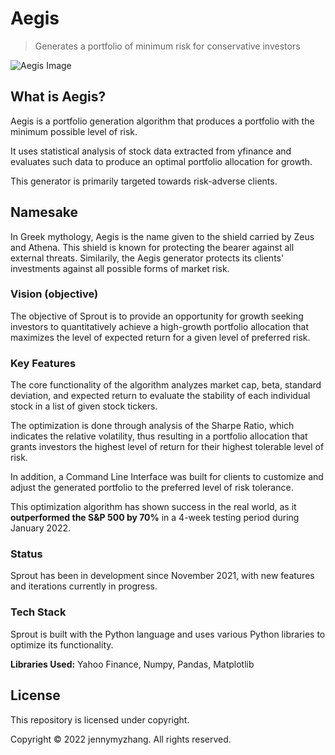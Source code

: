# Aegis

> Generates a portfolio of minimum risk for conservative investors

![Aegis Image](/Sprout.png)

## What is Aegis?

Aegis is a portfolio generation algorithm that produces a portfolio with the minimum possible level of risk.  

It uses statistical analysis of stock data extracted from yfinance and evaluates such data to produce an optimal portfolio allocation for growth.

This generator is primarily targeted towards risk-adverse clients.

## Namesake

In Greek mythology, Aegis is the name given to the shield carried by Zeus and Athena. This shield is known for protecting the bearer against all external threats. Similarily, the Aegis generator protects its clients' investments against all possible forms of market risk.

### Vision (objective)

The objective of Sprout is to provide an opportunity for growth seeking investors to quantitatively achieve a high-growth portfolio allocation that maximizes the level of expected return for a given level of preferred risk. 

### Key Features

The core functionality of the algorithm analyzes market cap, beta, standard deviation, and expected return to evaluate the stability of each individual stock in a list of given stock tickers.

The optimization is done through analysis of the Sharpe Ratio, which indicates the relative volatility, thus resulting in a portfolio allocation that grants investors the highest level of return for their highest tolerable level of risk.

In addition, a Command Line Interface was built for clients to customize and adjust the generated portfolio to the preferred level of risk tolerance.

This optimization algorithm has shown success in the real world, as it **outperformed the S&P 500 by 70%** in a 4-week testing period during January 2022.

### Status

Sprout has been in development since November 2021, with new features and iterations currently in progress.

### Tech Stack

Sprout is built with the Python language and uses various Python libraries to optimize its functionality.

**Libraries Used:** Yahoo Finance, Numpy, Pandas, Matplotlib

## License

This repository is licensed under copyright.

Copyright © 2022 jennymyzhang. All rights reserved.


<!-- ![images](https://user-images.githubusercontent.com/97857205/158243696-6ef56e10-c610-44bf-92c9-e88f845da070.jpg)

It is a portfolio allocation algorithm that uses statistical analysis of stock data to generate a portfolio of minimal risk for risk-adverse clients.

During December 2020, It successfully achieved breakeven during a -10% market downturn.

I implemented market capitalization, beta, standard deviation and expected return analysis to evaluate the expected relative volatility of each stock.

Technologies used: Python, yfinance, NumPy, Pandas, Matplotlib -->


